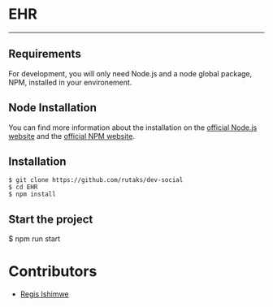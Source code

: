 # EHR

---
## Requirements
For development, you will only need Node.js and a node global package, NPM, installed in your environement.

## Node Installation
  You can find more information about the installation on the [official Node.js website](https://nodejs.org/) and the [official NPM website](https://npmjs.org/).

## Installation
    $ git clone https://github.com/rutaks/dev-social
    $ cd EHR
    $ npm install

## Start the project
$ npm run start

# Contributors
  - [Regis Ishimwe](https://github.com/mzeecob/)

